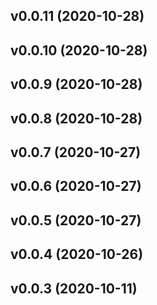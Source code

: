 ## v0.0.11 (2020-10-28)

## v0.0.10 (2020-10-28)

## v0.0.9 (2020-10-28)

## v0.0.8 (2020-10-28)

## v0.0.7 (2020-10-27)


## v0.0.6 (2020-10-27)

## v0.0.5 (2020-10-27)

## v0.0.4 (2020-10-26)

## v0.0.3 (2020-10-11)



